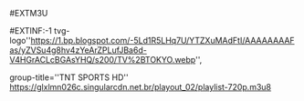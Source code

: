 #EXTM3U 

#EXTINF:-1 tvg-logo''https://1.bp.blogspot.com/-5Ld1R5LHq7U/YTZXuMAdFtI/AAAAAAAAFas/yZVSu4g8hv4zYeArZPLufJBa6d-V4HGrACLcBGAsYHQ/s200/TV%2BTOKYO.webp'',

group-title=''TNT SPORTS HD''
https://glxlmn026c.singularcdn.net.br/playout_02/playlist-720p.m3u8
